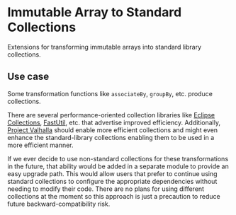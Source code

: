 # Immutable Array to Standard Collections

Extensions for transforming immutable arrays into standard library collections.

## Use case

Some transformation functions like `associateBy`, `groupBy`, etc. produce collections.

There are several performance-oriented collection libraries like
[Eclipse Collections](https://github.com/eclipse/eclipse-collections), [FastUtil](https://github.com/vigna/fastutil),
etc. that advertise improved efficiency. Additionally, [Project Valhalla](https://openjdk.org/projects/valhalla/) should
enable more efficient collections and might even enhance the standard-library collections enabling them to be used in a
more efficient manner.

If we ever decide to use non-standard collections for these transformations in the future, that ability would be added
in a separate module to provide an easy upgrade path. This would allow users that prefer to continue using standard
collections to configure the appropriate dependencies without needing to modify their code. There are no plans for using
different collections at the moment so this approach is just a precaution to reduce future backward-compatibility risk.
